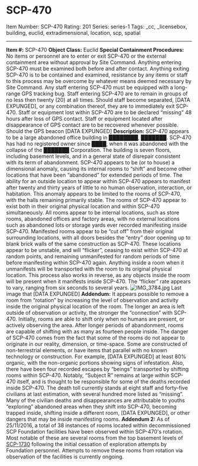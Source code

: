 # SCP-470
Item Number: SCP-470
Rating: 201
Series: series-1
Tags: _cc, _licensebox, building, euclid, extradimensional, location, scp, spatial

---

**Item #:** SCP-470
**Object Class:** Euclid
**Special Containment Procedures:** No items or personnel are to enter or exit SCP-470 or the external containment area without approval by Site Command. Anything entering SCP-470 must be examined both before and after contact. Anything exiting SCP-470 is to be contained and examined, resistance by any items or staff to this process may be overcome by whatever means deemed necessary by Site Command.
Any staff entering SCP-470 must be equipped with a long-range GPS tracking bug. Staff entering SCP-470 are to remain in groups of no less then twenty (20) at all times. Should staff become separated, [DATA EXPUNGED], or any combination thereof, they are to immediately exit SCP-470.
Staff or equipment lost within SCP-470 are to be declared “missing” 48 hours after loss of GPS contact. Staff or equipment located after disappearance of GPS contact are to be recovered whenever possible. Should the GPS beacon [DATA EXPUNGED]
**Description:** SCP-470 appears to be a large abandoned office building in ████████, ███████. SCP-470 has had no registered owner since ████, when it was abandoned with the collapse of the ███████ Corporation. The building is seven floors, including basement levels, and in a general state of disrepair consistent with its term of abandonment.
SCP-470 appears to be (or to house) a dimensional anomaly, causing its internal rooms to “shift” and become other locations that have been “abandoned” for extended periods of time. The ability for an outside location to appear within SCP-470 appears to manifest after twenty and thirty years of little to no human observation, interaction, or habitation. This anomaly appears to be limited to the rooms of SCP-470, with the halls remaining primarily stable.
The rooms of SCP-470 appear to exist both in their original physical location and within SCP-470 simultaneously. All rooms appear to be internal locations, such as store rooms, abandoned offices and factory areas, with no external locations such as abandoned lots or storage yards ever recorded manifesting inside SCP-470. Manifested rooms appear to be “cut off” from their original surrounding locations, with all doors besides the “entry” door opening up to blank brick walls of the same construction as SCP-470.
These locations appear to be unstable, and will “flicker”, ceasing to exist within SCP-470 at random points, and remaining unmanifested for random periods of time before manifesting within SCP-470 again. Anything inside a room when it unmanifests will be transported with the room to its original physical location. This process also works in reverse, as any objects inside the room will be present when it manifests inside SCP-470. The “flicker” rate appears to vary, ranging from six seconds to several years.
![IMG_3784.jpg](https://scp-wiki.wdfiles.com/local--files/scp-470/IMG_3784.jpg)
Last image that [DATA EXPUNGED]
**Addendum:** It appears possible to remove a room from “rotation” by increasing the level of observation and activity inside the original physical location of the room. The longer an area is left outside of observation or activity, the stronger the “connection” with SCP-470. Initially, rooms are able to shift only when no humans are present, or actively observing the area. After longer periods of abandonment, rooms are capable of shifting with as many as fourteen people inside.
The danger of SCP-470 comes from the fact that some of the rooms do not appear to originate in our reality, dimension, or time-space. Some are constructed of non-terrestrial elements, or have items that parallel with no known technology or construction. For example, [DATA EXPUNGED] at least 80% organic, with the non-organic portions showing signs of infestation. Also, there have been four recorded escapes by “beings” transported by shifting rooms within SCP-470. Notably, “Subject R” remains at large within SCP-470 itself, and is thought to be responsible for some of the deaths recorded inside SCP-470. The death toll currently stands at eight staff and forty-five civilians at last estimation, with several hundred more listed as “missing”.
Many of the civilian deaths and disappearances are attributable to youths “exploring” abandoned areas when they shift into SCP-470, becoming trapped inside, shifting inside a different room, [DATA EXPUNGED], or other dangers that may be inside manifesting rooms.
**Addendum 2:** As of 25/11/2016, a total of 38 instances of rooms located within decommissioned SCP Foundation facilities have been observed within SCP-470's rotation. Most notable of these are several rooms from the top basement levels of [SCP-1730](/scp-1730) following the initial cessation of exploration attempts by Foundation personnel. Attempts to remove these rooms from rotation via observation of the facilities is currently ongoing.